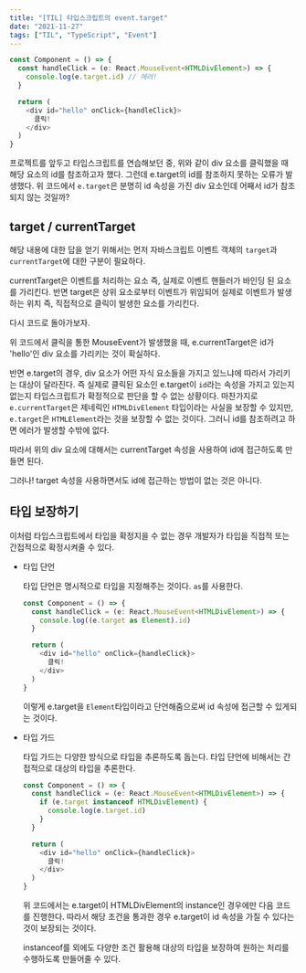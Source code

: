 ```yaml
---
title: "[TIL] 타입스크립트의 event.target"
date: "2021-11-27"
tags: ["TIL", "TypeScript", "Event"]
---
```


```typescript
const Component = () => {
  const handleClick = (e: React.MouseEvent<HTMLDivElement>) => {
    console.log(e.target.id) // 에러!
  }

  return (
    <div id="hello" onClick={handleClick}>
      클릭!
    </div>
  )
}
```

프로젝트를 앞두고 타입스크립트를 연습해보던 중, 위와 같이 div 요소를 클릭했을 때 해당 요소의 id를 참조하고자 했다. 그런데 e.target의 id를 참조하지 못하는 오류가 발생했다. 위 코드에서 `e.target`은 분명히 id 속성을 가진 div 요소인데 어째서 id가 참조되지 않는 것일까?

## target / currentTarget

해당 내용에 대한 답을 얻기 위해서는 먼저 자바스크립트 이벤트 객체의 `target`과 `currentTarget`에 대한 구분이 필요하다.

currentTarget은 이벤트를 처리하는 요소 즉, 실제로 이벤트 핸들러가 바인딩 된 요소를 가리킨다. 반면 target은 상위 요소로부터 이벤트가 위임되어 실제로 이벤트가 발생하는 위치 즉, 직접적으로 클릭이 발생한 요소를 가리킨다.

다시 코드로 돌아가보자.

위 코드에서 클릭을 통한 MouseEvent가 발생했을 때, e.currentTarget은 id가 'hello'인 div 요소를 가리키는 것이 확실하다.

반면 e.target의 경우, div 요소가 어떤 자식 요소들을 가지고 있느냐에 따라서 가리키는 대상이 달라진다. 즉 실제로 클릭된 요소인 e.target이 `id`라는 속성을 가지고 있는지 없는지 타입스크립트가 확정적으로 판단을 할 수 없는 상황이다. 마찬가지로 `e.currentTarget`은 제네릭인 `HTMLDivElement` 타입이라는 사실을 보장할 수 있지만, `e.target`은 `HTMLElement`라는 것을 보장할 수 없는 것이다. 그러니 id를 참조하려고 하면 에러가 발생할 수밖에 없다.

따라서 위의 div 요소에 대해서는 currentTarget 속성을 사용하여 id에 접근하도록 만들면 된다.

그러나! target 속성을 사용하면서도 id에 접근하는 방법이 없는 것은 아니다.

## 타입 보장하기

이처럼 타입스크립트에서 타입을 확정지을 수 없는 경우 개발자가 타입을 직접적 또는 간접적으로 확정시켜줄 수 있다.

- 타입 단언

  타입 단언은 명시적으로 타입을 지정해주는 것이다. `as`를 사용한다.

  ```typescript
  const Component = () => {
    const handleClick = (e: React.MouseEvent<HTMLDivElement>) => {
      console.log((e.target as Element).id)
    }

    return (
      <div id="hello" onClick={handleClick}>
        클릭!
      </div>
    )
  }
  ```

  이렇게 e.target을 `Element`타입이라고 단언해줌으로써 id 속성에 접근할 수 있게되는 것이다.

- 타입 가드

  타입 가드는 다양한 방식으로 타입을 추론하도록 돕는다. 타입 단언에 비해서는 간접적으로 대상의 타입을 추론한다.

  ```typescript
  const Component = () => {
    const handleClick = (e: React.MouseEvent<HTMLDivElement>) => {
      if (e.target instanceof HTMLDivElement) {
        console.log(e.target.id)
      }
    }

    return (
      <div id="hello" onClick={handleClick}>
        클릭!
      </div>
    )
  }
  ```

  위 코드에서는 e.target이 HTMLDivElement의 instance인 경우에만 다음 코드를 진행한다. 따라서 해당 조건을 통과한 경우 e.target이 id 속성을 가질 수 있다는 것이 보장되는 것이다.

  instanceof를 외에도 다양한 조건 활용해 대상의 타입을 보장하여 원하는 처리를 수행하도록 만들어줄 수 있다.
